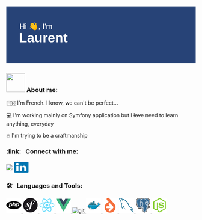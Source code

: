### [![MasterHead](https://github.com/LaurentSanson/LaurentSanson/blob/main/header.png)](https://github.com/LaurentSanson)

<h3> <img src="https://i.pinimg.com/originals/00/4b/17/004b173f6e3d6843df10114e087f30a8.gif" width="50" height="50" /> About me:</h3>
<p>🇫🇷 I'm French. I know, we can't be perfect...</p>
<p>💻 I'm working mainly on Symfony application but I <strike>love</strike> need to learn anything, everyday</p>
<p>🔥 I'm trying to be a craftmanship</p>

<h3>:link: &nbsp; Connect with me:</h3>
<p>
  <a href="mailto:laurentsanson.pro@gmail.com?subject=[GitHub]%20🔥%20Prise%20de%20contact&body=Bonjour%20Laurent%2C%0A%0AJe%20viens%20vers%20toi%20aujourd%27hui%20apr%C3%A8s%20avoir%20vu%20ton%20profil%20GitHub%20pour%20..." target="blank"><img align="center" src="https://img.shields.io/badge/e‑mail-D14836.svg?style=for-the-badge&logo=GMail&logoColor=white"/></a>
<a href="https://www.linkedin.com/in/laurent-sanson-77718b18b/" target="blank"><img align="center" src="https://github.com/devicons/devicon/blob/master/icons/linkedin/linkedin-original.svg" alt="linkedin" height="30" width="40" /></a>
</p>

<h3>🛠 &nbsp; Languages and Tools:</h3>
<p> 
  <a href="https://www.php.net/" target="_blank"> <img src="https://github.com/devicons/devicon/blob/master/icons/php/php-plain.svg" alt="php" width="40" height="40"/> </a> 
  <a href="https://symfony.com/" target="_blank"> <img src="https://github.com/devicons/devicon/blob/master/icons/symfony/symfony-original.svg" alt="symfony" width="40" height="40"/> </a> 
  <a href="https://fr.reactjs.org/" target="_blank"> <img src="https://github.com/devicons/devicon/blob/master/icons/react/react-original.svg" alt="react" width="40" height="40"/> </a>
  <a href="https://vuejs.org/" target="_blank"> <img src="https://github.com/devicons/devicon/blob/master/icons/vuejs/vuejs-original.svg" alt="vue" width="40" height="40"/> </a>
  <a href="https://git-scm.com/" target="_blank"> <img src="https://www.vectorlogo.zone/logos/git-scm/git-scm-icon.svg" alt="git" width="40" height="40"/> </a>
  <a href="https://www.docker.com/" target="_blank"> <img src="https://github.com/devicons/devicon/blob/master/icons/docker/docker-original.svg" alt="docker" width="40" height="40"/> </a> 
  <a href="https://www.doctrine-project.org/projects/orm.html" target="_blank"> <img src="https://github.com/devicons/devicon/blob/master/icons/doctrine/doctrine-original.svg" alt="doctrine" width="40" height="40"/> </a>
  <a href="https://www.mysql.com/fr/" target="_blank"> <img src="https://github.com/devicons/devicon/blob/master/icons/mysql/mysql-original.svg" alt="mysql" width="40" height="40"/> </a>
  <a href="https://www.postgresql.org/" target="_blank"> <img src="https://github.com/devicons/devicon/blob/master/icons/postgresql/postgresql-original.svg" alt="html5" width="40" height="40"/> </a> 
  <a href="https://nodejs.org/en/" target="_blank"> <img src="https://github.com/devicons/devicon/blob/master/icons/nodejs/nodejs-original.svg" alt="nodejs" width="40" height="40"/> </a>
</p>


